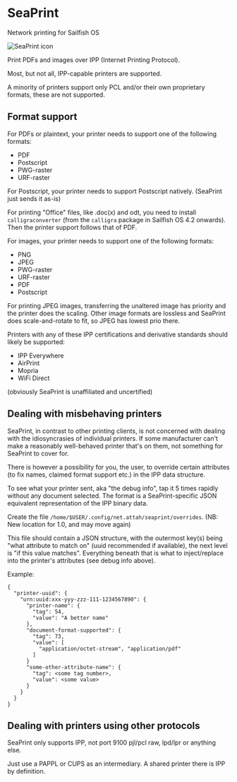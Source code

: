 # SeaPrint
Network printing for Sailfish OS

![SeaPrint icon](icons/172x172/harbour-seaprint.png)

Print PDFs and images over IPP (Internet Printing Protocol).

Most, but not all, IPP-capable printers are supported.

A minority of printers support only PCL and/or their own proprietary formats, these are not supported.

## Format support

For PDFs or plaintext, your printer needs to support one of the following formats:
 * PDF
 * Postscript
 * PWG-raster
 * URF-raster

For Postscript, your printer needs to support Postscript natively. (SeaPrint just sends it as-is)

For printing "Office" files, like .doc(x) and odt, you need to install
 `calligraconverter` (from the `calligra` package in Sailfish OS 4.2 onwards).
 Then the printer support follows that of PDF.

For images, your printer needs to support one of the following formats:
 * PNG
 * JPEG
 * PWG-raster
 * URF-raster
 * PDF
 * Postscript

For printing JPEG images, transferring the unaltered image has priority and the printer does the scaling.
Other image formats are lossless and SeaPrint does scale-and-rotate to fit, so JPEG has lowest prio there.

Printers with any of these IPP certifications and derivative standards should likely be supported:

 * IPP Everywhere
 * AirPrint
 * Mopria
 * WiFi Direct

(obviously SeaPrint is unaffiliated and uncertified)

## Dealing with misbehaving printers

SeaPrint, in contrast to other printing clients, is not concerned with dealing with the idiosyncrasies of individual printers.
If some manufacturer can't make a reasonably well-behaved printer that's on them, not something for SeaPrint to cover for.

There is however a possibility for you, the user, to override certain attributes (to fix names, claimed format support etc.) in the IPP data structure.

To see what your printer sent, aka "the debug info", tap it 5 times rapidly without any document selected. The format is a SeaPrint-specific JSON equivalent representation of the IPP binary data.

Create the file `/home/$USER/.config/net.attah/seaprint/overrides`. (NB: New location for 1.0, and may move again)

This file should contain a JSON structure, with the outermost key(s) being "what attribute to match on" (uuid recommended if available), the next level is "if this value matches". Everything beneath that is what to inject/replace into the printer's attributes (see debug info above).

Example:
```
{
  "printer-uuid": {
    "urn:uuid:xxx-yyy-zzz-111-1234567890": {
      "printer-name": {
        "tag": 54,
        "value": "A better name"
      },
      "document-format-supported": {
        "tag": 73,
        "value": [
          "application/octet-stream", "application/pdf"
        ]
      }
      "some-other-attribute-name": {
        "tag": <some tag number>,
        "value": <some value>
      }
    }
  }
}
```

## Dealing with printers using other protocols
SeaPrint only supports IPP, not port 9100 pjl/pcl raw, lpd/lpr or anything else.

Just use a PAPPL or CUPS as an intermediary. A shared printer there is IPP by definition.
